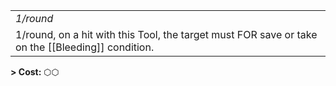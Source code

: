 
|                                                                                                   |
| ------------------------------------------------------------------------------------------------- |
| *1/round*                                                                                         |
| 1/round, on a hit with this Tool, the target must FOR save or take on the [[Bleeding]] condition. |


**\> Cost:** ⬡⬡

